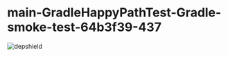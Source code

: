 # main-GradleHappyPathTest-Gradle-smoke-test-64b3f39-437

![depshield](https://depshield.sonatype.org/badges/depshield-prod/main-GradleHappyPathTest-Gradle-smoke-test-64b3f39-437/depshield.svg)